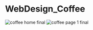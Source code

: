 # WebDesign_Coffee
![coffee home final](https://user-images.githubusercontent.com/35635257/44559892-c06d6200-a701-11e8-8100-c522cb9365b0.jpg)
![coffee page 1 final](https://user-images.githubusercontent.com/35635257/44559962-193cfa80-a702-11e8-9900-7448ffd5b6f1.jpg)
